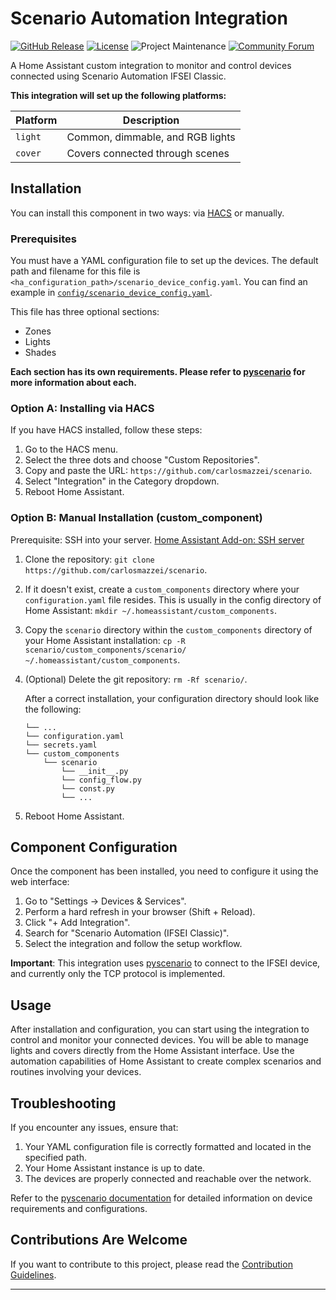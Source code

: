 # Scenario Automation Integration

[![GitHub Release][releases-shield]][releases]
[![License][license-shield]](LICENSE)
![Project Maintenance][maintenance-shield]
[![Community Forum][forum-shield]][forum]

A Home Assistant custom integration to monitor and control devices connected using Scenario Automation IFSEI Classic.

**This integration will set up the following platforms:**

| Platform | Description                      |
| -------- | -------------------------------- |
| `light`  | Common, dimmable, and RGB lights |
| `cover`  | Covers connected through scenes  |

## Installation

You can install this component in two ways: via [HACS](https://github.com/hacs/integration) or manually.

### Prerequisites

You must have a YAML configuration file to set up the devices. The default path and filename for this file is `<ha_configuration_path>/scenario_device_config.yaml`. You can find an example in [`config/scenario_device_config.yaml`](config/scenario_device_config.yaml).

This file has three optional sections:

* Zones
* Lights
* Shades

**Each section has its own requirements. Please refer to [pyscenario](https://github.com/carlosmazzei/pyscenario) for more information about each.**

### Option A: Installing via HACS

If you have HACS installed, follow these steps:

1. Go to the HACS menu.
2. Select the three dots and choose "Custom Repositories".
3. Copy and paste the URL: `https://github.com/carlosmazzei/scenario`.
4. Select "Integration" in the Category dropdown.
5. Reboot Home Assistant.

### Option B: Manual Installation (custom_component)

Prerequisite: SSH into your server. [Home Assistant Add-on: SSH server](https://github.com/home-assistant/hassio-addons/tree/master/ssh)

1. Clone the repository: `git clone https://github.com/carlosmazzei/scenario`.
2. If it doesn't exist, create a `custom_components` directory where your `configuration.yaml` file resides. This is usually in the config directory of Home Assistant: `mkdir ~/.homeassistant/custom_components`.
3. Copy the `scenario` directory within the `custom_components` directory of your Home Assistant installation: `cp -R scenario/custom_components/scenario/ ~/.homeassistant/custom_components`.
4. (Optional) Delete the git repository: `rm -Rf scenario/`.

    After a correct installation, your configuration directory should look like the following:

    ```shell
    └── ...
    └── configuration.yaml
    └── secrets.yaml
    └── custom_components
        └── scenario
            └── __init__.py
            └── config_flow.py
            └── const.py
            └── ...
    ```

5. Reboot Home Assistant.

## Component Configuration

Once the component has been installed, you need to configure it using the web interface:

1. Go to "Settings -> Devices & Services".
2. Perform a hard refresh in your browser (Shift + Reload).
3. Click "+ Add Integration".
4. Search for "Scenario Automation (IFSEI Classic)".
5. Select the integration and follow the setup workflow.

**Important**: This integration uses [pyscenario](https://github.com/carlosmazzei/pyscenario) to connect to the IFSEI device, and currently only the TCP protocol is implemented.

## Usage

After installation and configuration, you can start using the integration to control and monitor your connected devices. You will be able to manage lights and covers directly from the Home Assistant interface. Use the automation capabilities of Home Assistant to create complex scenarios and routines involving your devices.

## Troubleshooting

If you encounter any issues, ensure that:

1. Your YAML configuration file is correctly formatted and located in the specified path.
2. Your Home Assistant instance is up to date.
3. The devices are properly connected and reachable over the network.

Refer to the [pyscenario documentation](https://github.com/carlosmazzei/pyscenario) for detailed information on device requirements and configurations.

## Contributions Are Welcome

If you want to contribute to this project, please read the [Contribution Guidelines](CONTRIBUTING.md).

***

[forum-shield]: https://img.shields.io/badge/community-forum-brightgreen.svg?style=for-the-badge
[forum]: https://community.home-assistant.io/
[license-shield]: https://img.shields.io/github/license/carlosmazzei/scenario.svg?style=for-the-badge
[maintenance-shield]: https://img.shields.io/badge/maintainer-Carlos%20Mazzei-blue.svg?style=for-the-badge
[releases-shield]: https://img.shields.io/github/release/carlosmazzei/scenario.svg?style=for-the-badge
[releases]: https://github.com/carlosmazzei/scenario/releases
